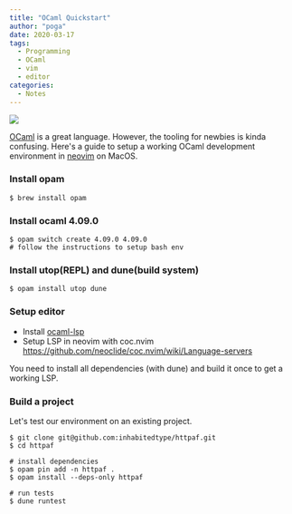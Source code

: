 ```yaml
---
title: "OCaml Quickstart"
author: "poga"
date: 2020-03-17
tags:
  - Programming
  - OCaml
  - vim
  - editor
categories:
  - Notes
---
```


![](/post/2020-03-17_ocaml_quickstart/vim.png)

[OCaml](https://ocaml.org/) is a great language. However, the tooling for newbies is kinda confusing. Here's a guide to setup a working OCaml development environment in [neovim](https://neovim.io/) on MacOS.

<!--more-->

### Install opam

```
$ brew install opam
```

### Install ocaml 4.09.0

```
$ opam switch create 4.09.0 4.09.0
# follow the instructions to setup bash env
```

### Install utop(REPL) and dune(build system)

```
$ opam install utop dune
```


### Setup editor

* Install [ocaml-lsp](https://github.com/ocaml/ocaml-lsp)
* Setup LSP in neovim with coc.nvim https://github.com/neoclide/coc.nvim/wiki/Language-servers

You need to install all dependencies (with dune) and build it once to get a working LSP.

### Build a project

Let's test our environment on an existing project.


```
$ git clone git@github.com:inhabitedtype/httpaf.git
$ cd httpaf

# install dependencies
$ opam pin add -n httpaf .
$ opam install --deps-only httpaf

# run tests
$ dune runtest
```
